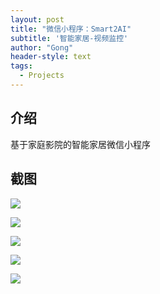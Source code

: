 ```yaml
---
layout: post
title: "微信小程序：Smart2AI"
subtitle: '智能家居-视频监控'
author: "Gong"
header-style: text
tags:
  - Projects
---
```


## 介绍
基于家庭影院的智能家居微信小程序

## 截图
![](/blog/img/in-post/miniapp_1.jpg)

![](/blog/img/in-post/miniapp_2.jpg)

![](/blog/img/in-post/miniapp_3.jpg)

![](/blog/img/in-post/miniapp_4.jpg)

![](/blog/img/in-post/miniapp_5.jpg)

